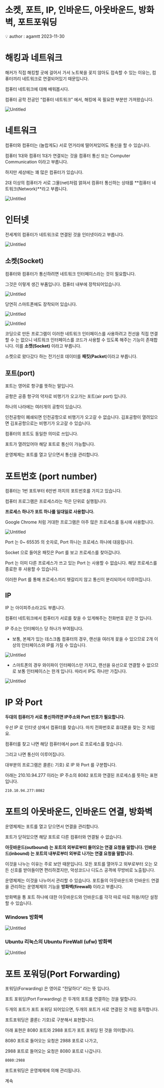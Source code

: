 # 소켓, 포트, IP, 인바운드, 아웃바운드, 방화벽, 포트포워딩

<aside>
💡 author : agamtt 2023-11-30

</aside>

# 해킹과 네트워크

해커가 직접 해킹할 곳에 걸어서 가서 노트북을 꽂지 않아도 접속할 수 있는 이유는, 컴퓨터끼리 네트워크로 연결되어있기 때문입니다.

컴퓨터 네트워크에 대해 배워봅시다.

컴퓨터 공학 전공인 “컴퓨터 네트워크” 에서, 해킹에 꼭 필요한 부분만 가져왔습니다.

![Untitled](Untitled%20186.png)

# 네트워크

컴퓨터와 컴퓨터는 (놀랍게도) 서로 먼거리에 떨어져있어도 통신을 할 수 있습니다.

컴퓨터 1대와 컴퓨터 1대가 연결되는 것을 컴퓨터 통신 또는 Computer Communication 이라고 부릅니다.

하지만 세상에는 꽤 많은 컴퓨터가 있습니다.

2대 이상의 컴퓨터가 서로 그물(net)처럼 얽혀서 컴퓨터 통신하는 상태를 **컴퓨터 네트워크(Network)**라고 부릅니다.

![Untitled](Untitled%20187.png)

# 인터넷

전세계의 컴퓨터가 네트워크로 연결된 것을 인터넷이라고 부릅니다.

![Untitled](Untitled%20188.png)

## 소켓(Socket)

컴퓨터와 컴퓨터가 통신하려면 네트워크 인터페이스라는 것이 필요합니다.

그것은 이렇게 생긴 부품입니다. 컴퓨터 내부에 장착되어있습니다.

![Untitled](Untitled%20189.png)

당연히 스마트폰에도 장착되어 있습니다.

![Untitled](Untitled%20190.png)

![Untitled](Untitled%20191.png)

코딩으로 만든 프로그램이 이러한 네트워크 인터페이스를 사용하려고 전선을 직접 연결할 수 는 없으니 네트워크 인터페이스를 코드가 사용할 수 있도록 해주는 기능이 존재합니다. 이를 **소켓(Socket)** 이라고 부릅니다.

소켓으로 왔다갔다 하는 전기신호 데이터를 **패킷(Packet**)이라고 부릅니다.

## 포트(port)

포트는 영어로 항구를 뜻하는 말입니다.

공항은 공중 항구의 약자로 비행기가 오고가는 포트(air port) 입니다.

하나의 나라에는 여러개의 공항이 있습니다.

인천공항이 폐쇄되면 인천공항으로 비행기가 오고갈 수 없습니다. 김포공항이 열려있으면 김포공항으로는 비행기가 오고갈 수 있습니다.

컴퓨터의 포트도 동일한 의미로 쓰입니다.

포트가 열려있어야 해당 포트로 통신이 가능합니다.

운영체제는 포트를 열고 닫으면서 통신을 관리합니다.

# 포트번호 (port number)

컴퓨터는 1번 포트부터 6만번 까지의 포트번호를 가지고 있습니다.

컴퓨터 프로그램은 프로세스라는 작은 단위로 실행됩니다.

**프로세스 하나가 포트 하나를 일대일로 사용합니다.**

Google Chrome 처럼 거대한 프로그램은 아주 많은 프로세스를 동시에 사용합니다.

![Untitled](Untitled%20192.png)

Port 는 0~ 65535 의 숫자로, Port 하나는 프로세스 하나에 대응됩니다.

Socket 으로 들어온 패킷은 Port 를 보고 프로세스를 찾아갑니다.

Port 는 이미 다른 프로세스가 쓰고 있는 Port 는 사용할 수 없습니다. 해당 프로세스를 종료한 후 사용할 수 있습니다.

이러한 Port 를 통해 프로세스끼리 헷갈리지 않고 통신이 분리되어서 이루어집니다.

## IP

IP 는 아이피주소라고도 부릅니다.

컴퓨터 네트워크에서 컴퓨터가 서로를 찾을 수 있게해주는 전화번호 같은 것 입니다.

IP 주소는 인터페이스 당 하나가 부여됩니다.

- 보통, 본체가 있는 데스크톱 컴퓨터의 경우, 랜선을 여러개 꽂을 수 있으므로 2개 이상의 인터페이스와 IP를 가질 수 있습니다.

![Untitled](Untitled%20193.png)

- 스마트폰의 경우 와이파이 인터페이스만 가지고, 랜선을 유선으로 연결할 수 없으므로 보통 인터페이스는 한개 입니다. 따라서 IP도 하나만 가집니다.

![Untitled](Untitled%20194.png)

# IP 와 Port

**두대의 컴퓨터가 서로 통신하려면 IP주소와 Port 번호가 필요합니다.**

우선 IP 로 인터넷 상에서 컴퓨터를 찾습니다. 마치 전화번호로 휴대폰을 찾는 것 처럼요.

컴퓨터를 찾고 나면 해당 컴퓨터에서 port 로 프로세스를 찾습니다.

그리고 나면 통신이 이루어집니다.

대부분의 프로그램은 콜론(: 기호) 로 IP 와 Port 를 구분합니다.

아래는 210.10.94.277 이라는 IP 주소의 8082 포트와 연결된 프로세스를 뜻하는 표현입니다.

```bash
210.10.94.277:8082
```

# 포트의 아웃바운드, 인바운드 연결, 방화벽

운영체제는 포트를 열고 닫으면서 연결을 관리합니다.

포트가 닫혀있으면 해당 포트로 다른 컴퓨터와 연결될 수 없습니다.

**아웃바운드(outbound) 는 포트의 외부로부터 들어오는 연결 요청을 말합니다.
인바운드(inbound) 는 포트의 내부로부터 외부로 나가는 연결 요청을 말합니다.**

이것을 나누는 이유는 주로 보안 때문입니다. 모든 포트를 열어두고 외부로부터 오는 모든 신호를 받아들이면 편리하겠지만, 악성코드나 디도스 공격에 무방비로 노출됩니다.

운영체제는 이것을 나누어서 관리할 수 있습니다. 포트들의 아웃바운드와 인바운드 연결을 관리하는 운영체제의 기능을 **방화벽(firewall)** 이라고 부릅니다.

방화벽을 통 포트 하나에 대한 아웃바운드와 인바운드를 각각 따로 따로 허용/차단 설정할 수 있습니다.

### Windows 방화벽

![Untitled](Untitled%20195.png)

### Ubuntu 리눅스의 Ubuntu FireWall (ufw) 방화벽

![Untitled](Untitled%20196.png)

# 포트 포워딩(Port Forwarding)

포워딩(Forwarding) 은 영어로 “전달하다” 라는 뜻 입니다.

포트 포워딩(Port Forwarding) 은 두개의 포트를 연결하는 것을 말합니다.

두개의 포트가 포트 포워딩 되어있으면, 두개의 포트가 서로 연결된 것 처럼 동작합니다.

포트포워딩은 콜론(: 기호)로 구분해서 표현합니다.

아래 표현은 8080 포트와 2988 포트가 포트 포워딩 된 것을 의미합니다.

8080 포트로 들어오는 요청은 2988 포트로 나가고,

2988 포트로 들어오는 요청은 8080 포트로 나갑니다.

```bash
8080:2988
```

포트포워딩은 운영체제에 의해 관리됩니다.

계속